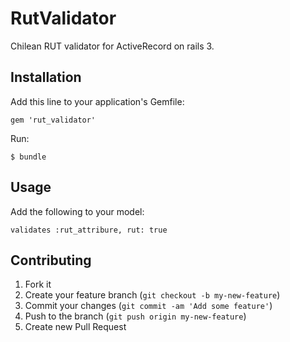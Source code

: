 # RutValidator

Chilean RUT validator for ActiveRecord on rails 3.

## Installation

Add this line to your application's Gemfile:

    gem 'rut_validator'

Run:

    $ bundle

## Usage

Add the following to your model:

    validates :rut_attribure, rut: true


## Contributing

1. Fork it
2. Create your feature branch (`git checkout -b my-new-feature`)
3. Commit your changes (`git commit -am 'Add some feature'`)
4. Push to the branch (`git push origin my-new-feature`)
5. Create new Pull Request

